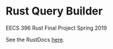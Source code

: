 # Rust Query Builder

EECS 396 Rust Final Project
Spring 2019

See the RustDocs [here](https://williamho123.github.io/rust-query-builder/tuna/).
